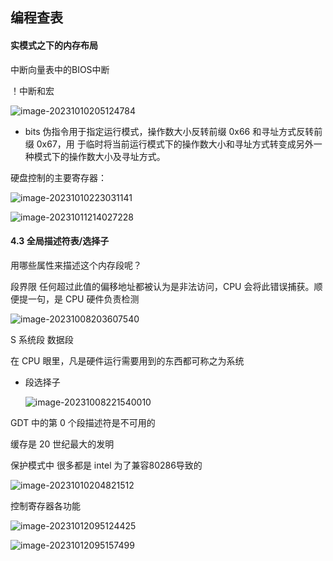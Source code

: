 ##  编程查表



#### 实模式之下的内存布局



中断向量表中的BIOS中断  

！中断和宏

![image-20231010205124784](/home/bullet/snap/typora/86/.config/Typora/typora-user-images/image-20231010205124784.png)

- bits 伪指令用于指定运行模式，操作数大小反转前缀 0x66 和寻址方式反转前缀 0x67，用
于临时将当前运行模式下的操作数大小和寻址方式转变成另外一种模式下的操作数大小及寻址方式。

硬盘控制的主要寄存器：

![image-20231010223031141](/home/bullet/snap/typora/86/.config/Typora/typora-user-images/image-20231010223031141.png)

![image-20231011214027228](/home/bullet/snap/typora/86/.config/Typora/typora-user-images/image-20231011214027228.png)



#### 4.3 全局描述符表/选择子

用哪些属性来描述这个内存段呢？

段界限
任何超过此值的偏移地址都被认为是非法访问，CPU 会将此错误捕获。顺便提一句，是 CPU 硬件负责检测

![image-20231008203607540](/home/bullet/snap/typora/86/.config/Typora/typora-user-images/image-20231008203607540.png)

S 系统段 数据段

在 CPU 眼里，凡是硬件运行需要用到的东西都可称之为系统

- 段选择子

  ![image-20231008221540010](/home/bullet/snap/typora/86/.config/Typora/typora-user-images/image-20231008221540010.png)

GDT 中的第 0 个段描述符是不可用的



缓存是 20 世纪最大的发明


保护模式中 很多都是 intel 为了兼容80286导致的

![image-20231010204821512](/home/bullet/snap/typora/86/.config/Typora/typora-user-images/image-20231010204821512.png)

控制寄存器各功能

![image-20231012095124425](/home/bullet/snap/typora/86/.config/Typora/typora-user-images/image-20231012095124425.png)

![image-20231012095157499](/home/bullet/snap/typora/86/.config/Typora/typora-user-images/image-20231012095157499.png)
